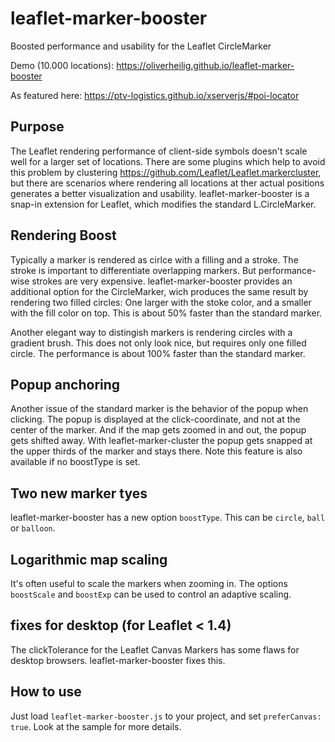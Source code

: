# leaflet-marker-booster
Boosted performance and usability for the Leaflet CircleMarker

Demo (10.000 locations):
https://oliverheilig.github.io/leaflet-marker-booster

As featured here:
https://ptv-logistics.github.io/xserverjs/#poi-locator

## Purpose
The Leaflet rendering performance of client-side symbols doesn't scale well for a larger set of locations.
There are some plugins which help to avoid this problem by clustering https://github.com/Leaflet/Leaflet.markercluster,
but there are scenarios where rendering all locations at ther actual positions generates a better visualization and usability. 
leaflet-marker-booster is a snap-in extension for Leaflet, which modifies the standard L.CircleMarker.

## Rendering Boost
Typically a marker is rendered as cirlce with a filling and a stroke. The stroke is important to differentiate
overlapping markers. But performance-wise strokes are very expensive. leaflet-marker-booster provides an additional
option for the CircleMarker, wich produces the same result by rendering two filled circles:
One larger with the stoke color, and a smaller with the fill color on top. This is about 50% faster than
the standard marker.

Another elegant way to distingish markers is rendering circles with a gradient brush. This does not only look nice,
but requires only one filled circle. The performance is about 100% faster than the standard marker.

## Popup anchoring
Another issue of the standard marker is the behavior of the popup when clicking. The popup is displayed at the
click-coordinate, and not at the center of the marker. And if the map gets zoomed in and out, the popup gets
shifted away. With leaflet-marker-cluster the popup gets snapped at the upper thirds of the marker and stays there.
Note this feature is also available if no boostType is set.

## Two new marker tyes
leaflet-marker-booster has a new option ```boostType```. This can be ```circle```, ```ball``` or ```balloon```.

## Logarithmic map scaling
It's often useful to scale the markers when zooming in. The options ```boostScale``` and ```boostExp``` can be used to control an adaptive scaling.

## fixes for desktop (for Leaflet < 1.4)
The clickTolerance for the Leaflet Canvas Markers has some flaws for desktop browsers. leaflet-marker-booster fixes this.

## How to use
Just load ```leaflet-marker-booster.js``` to your project, and set ```preferCanvas: true```. Look at the sample for more details.
